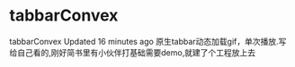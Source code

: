 # tabbarConvex
tabbarConvex  Updated 16 minutes ago 原生tabbar动态加载gif，单次播放.写给自己看的,刚好简书里有小伙伴打基础需要demo,就建了个工程放上去
